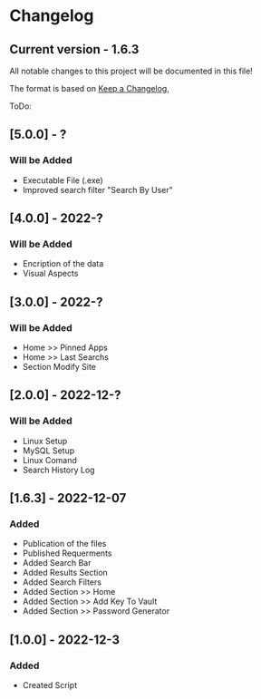 # Changelog
## Current version - 1.6.3
All notable changes to this project will be documented in this file!

The format is based on [Keep a Changelog](https://keepachangelog.com/en/1.0.0/),

ToDo:

## [5.0.0] - ?
### Will be Added
 - Executable File (.exe)
 - Improved search filter "Search By User"

## [4.0.0] - 2022-?
### Will be Added
 - Encription of the data
 - Visual Aspects

## [3.0.0] - 2022-?
### Will be Added
 - Home >> Pinned Apps
 - Home >> Last Searchs
 - Section Modify Site

## [2.0.0] - 2022-12-?
### Will be Added
 - Linux Setup
 - MySQL Setup
 - Linux Comand
 - Search History Log

## [1.6.3] - 2022-12-07
### Added
 - Publication of the files
 - Published Requerments
 - Added Search Bar
 - Added Results Section
 - Added Search Filters
 - Added Section >> Home
 - Added Section >> Add Key To Vault
 - Added Section >> Password Generator

## [1.0.0] - 2022-12-3
### Added
- Created Script
